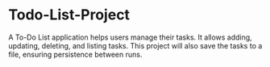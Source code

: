 # Todo-List-Project
A To-Do List application helps users manage their tasks. It allows adding, updating, deleting, and listing tasks. This project will also save the tasks to a file, ensuring persistence between runs.
